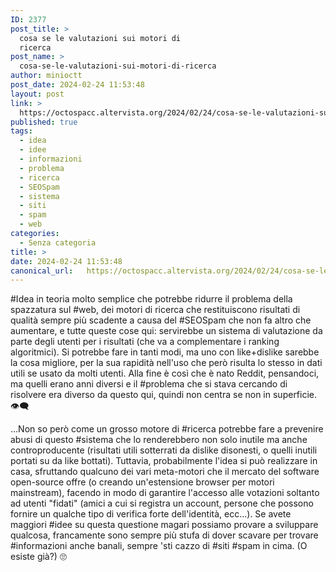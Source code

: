 ```yaml
---
ID: 2377
post_title: >
  cosa se le valutazioni sui motori di
  ricerca
post_name: >
  cosa-se-le-valutazioni-sui-motori-di-ricerca
author: minioctt
post_date: 2024-02-24 11:53:48
layout: post
link: >
  https://octospacc.altervista.org/2024/02/24/cosa-se-le-valutazioni-sui-motori-di-ricerca/
published: true
tags:
  - idea
  - idee
  - informazioni
  - problema
  - ricerca
  - SEOSpam
  - sistema
  - siti
  - spam
  - web
categories:
  - Senza categoria
title: >
date: 2024-02-24 11:53:48
canonical_url:   https://octospacc.altervista.org/2024/02/24/cosa-se-le-valutazioni-sui-motori-di-ricerca/
---
```

<!-- wp:paragraph -->
<p>#Idea in teoria molto semplice che potrebbe ridurre il problema della spazzatura sul #web, dei motori di ricerca che restituiscono risultati di qualità sempre più scadente a causa del #SEOSpam che non fa altro che aumentare, e tutte queste cose qui: servirebbe un sistema di valutazione da parte degli utenti per i risultati (che va a complementare i ranking algoritmici). Si potrebbe fare in tanti modi, ma uno con like+dislike sarebbe la cosa migliore, per la sua rapidità nell'uso che però risulta lo stesso in dati utili se usato da molti utenti. Alla fine è così che è nato Reddit, pensandoci, ma quelli erano anni diversi e il #problema che si stava cercando di risolvere era diverso da questo qui, quindi non centra se non in superficie. 👁️‍🗨️️</p>
<!-- /wp:paragraph -->

<!-- wp:paragraph -->
<p>...Non so però come un grosso motore di #ricerca potrebbe fare a prevenire abusi di questo #sistema che lo renderebbero non solo inutile ma anche controproducente (risultati utili sotterrati da dislike disonesti, o quelli inutili portati su da like bottati). Tuttavia, probabilmente l'idea si può realizzare in casa, sfruttando qualcuno dei vari meta-motori che il mercato del software open-source offre (o creando un'estensione browser per motori mainstream), facendo in modo di garantire l'accesso alle votazioni soltanto ad utenti "fidati" (amici a cui si registra un account, persone che possono fornire un qualche tipo di verifica forte dell'identità, ecc...). Se avete maggiori #idee su questa questione magari possiamo provare a sviluppare qualcosa, francamente sono sempre più stufa di dover scavare per trovare #informazioni anche banali, sempre 'sti cazzo di #siti #spam in cima. (O esiste già?) 🙄️</p>
<!-- /wp:paragraph -->